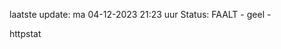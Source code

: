 laatste update: 
ma 04-12-2023 21:23   uur 
Status: FAALT - geel - 
<div class="service Y">httpstat</div>